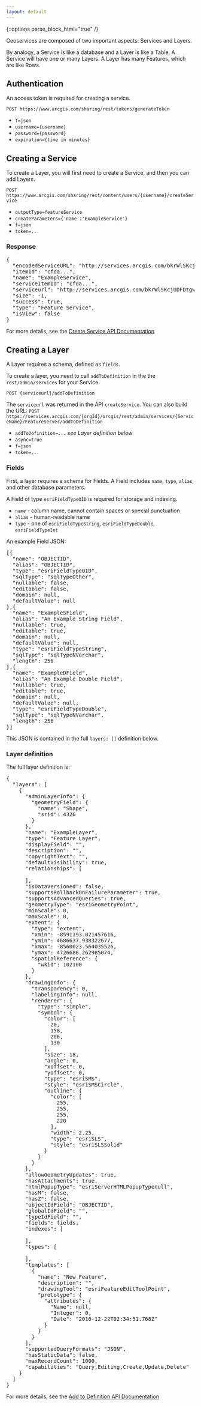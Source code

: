 ```yaml
---
layout: default
---
```


{::options parse_block_html="true" /}

<div class="col-lg-3">


</div>

<div class="col-lg-9">

Geoservices are composed of two important aspects: Services and Layers.

By analogy, a Service is like a database and a Layer is like a Table. A Service will have one or many Layers. A Layer has many Features, which are like Rows.

## Authentication

An access token is required for creating a service.

`POST https://www.arcgis.com/sharing/rest/tokens/generateToken`

- `f=json`
- `username={username}`
- `password={password}`
- `expiration={time in minutes}`


## Creating a Service

To create a Layer, you will first need to create a Service, and then you can add Layers.

`POST https://www.arcgis.com/sharing/rest/content/users/{username}/createService`

- `outputType=featureService`
- `createParameters={'name':'ExampleService'}`
- `f=json`
- `token=...`

### Response

<pre>
{
  "encodedServiceURL": "http://services.arcgis.com/bkrWlSKcjUDFDtgw/arcgis/rest/services/ExampleService/FeatureServer",
  "itemId": "cfda...",
  "name": "ExampleService",
  "serviceItemId": "cfda...",
  "serviceurl": "http://services.arcgis.com/bkrWlSKcjUDFDtgw/arcgis/rest/services/ExampleService/FeatureServer",
  "size": -1,
  "success": true,
  "type": "Feature Service",
  "isView": false
}
</pre>

For more details, see the [Create Service API Documentation](http://resources.arcgis.com/en/help/arcgis-rest-api/index.html#/Create_Service/02r30000027r000000/)


## Creating a Layer

A Layer requires a schema, defined as `fields`.

To create a layer, you need to call `addToDefinition` in the the `rest/admin/services` for your Service.

`POST {serviceurl}/addToDefinition`

The `serviceurl` was returned in the API `createService`. You can also build the URL: `POST https://services.arcgis.com/{orgId}/arcgis/rest/admin/services/{ServiceName}/FeatureServer/addToDefinition`

- `addToDefinition=...` _see Layer definition below_
- `async=true`
- `f=json`
- `token=...`

### Fields

First, a layer requires a schema for Fields. A Field includes `name`, `type`, `alias`, and other database parameters.

A Field of type `esriFieldTypeOID` is required for storage and indexing.

- `name` - column name, cannot contain spaces or special punctuation
- `alias` - human-readable name
- `type` - one of `esriFieldTypeString`, `esriFieldTypeDouble`, `esriFieldTypeInt`

An example Field JSON:

<pre>
[{
  "name": "OBJECTID",
  "alias": "OBJECTID",
  "type": "esriFieldTypeOID",
  "sqlType": "sqlTypeOther",
  "nullable": false,
  "editable": false,
  "domain": null,
  "defaultValue": null
},{
  "name": "ExampleSField",
  "alias": "An Example String Field",
  "nullable": true,
  "editable": true,
  "domain": null,
  "defaultValue": null,
  "type": "esriFieldTypeString",
  "sqlType": "sqlTypeNVarchar",
  "length": 256
},{
  "name": "ExampleDField",
  "alias": "An Example Double Field",
  "nullable": true,
  "editable": true,
  "domain": null,
  "defaultValue": null,
  "type": "esriFieldTypeDouble",
  "sqlType": "sqlTypeNVarchar",
  "length": 256
}]
</pre>

This JSON is contained in the full `layers: []` definition below.

### Layer definition

The full layer definition is:

<pre>
{
  "layers": [
    {
      "adminLayerInfo": {
        "geometryField": {
          "name": "Shape",
          "srid": 4326
        }
      },
      "name": "ExampleLayer",
      "type": "Feature Layer",
      "displayField": "",
      "description": "",
      "copyrightText": "",
      "defaultVisibility": true,
      "relationships": [

      ],
      "isDataVersioned": false,
      "supportsRollbackOnFailureParameter": true,
      "supportsAdvancedQueries": true,
      "geometryType": "esriGeometryPoint",
      "minScale": 0,
      "maxScale": 0,
      "extent": {
        "type": "extent",
        "xmin": -8591193.021457616,
        "ymin": 4686637.938322677,
        "xmax": -8560023.564035526,
        "ymax": 4726686.262985074,
        "spatialReference": {
          "wkid": 102100
        }
      },
      "drawingInfo": {
        "transparency": 0,
        "labelingInfo": null,
        "renderer": {
          "type": "simple",
          "symbol": {
            "color": [
              20,
              158,
              206,
              130
            ],
            "size": 18,
            "angle": 0,
            "xoffset": 0,
            "yoffset": 0,
            "type": "esriSMS",
            "style": "esriSMSCircle",
            "outline": {
              "color": [
                255,
                255,
                255,
                220
              ],
              "width": 2.25,
              "type": "esriSLS",
              "style": "esriSLSSolid"
            }
          }
        }
      },
      "allowGeometryUpdates": true,
      "hasAttachments": true,
      "htmlPopupType": "esriServerHTMLPopupTypenull",
      "hasM": false,
      "hasZ": false,
      "objectIdField": "OBJECTID",
      "globalIdField": "",
      "typeIdField": "",
      "fields": fields,
      "indexes": [

      ],
      "types": [

      ],
      "templates": [
        {
          "name": "New Feature",
          "description": "",
          "drawingTool": "esriFeatureEditToolPoint",
          "prototype": {
            "attributes": {
              "Name": null,
              "Integer": 0,
              "Date": "2016-12-22T02:34:51.768Z"
            }
          }
        }
      ],
      "supportedQueryFormats": "JSON",
      "hasStaticData": false,
      "maxRecordCount": 1000,
      "capabilities": "Query,Editing,Create,Update,Delete"
    }
  ]
}
</pre>

For more details, see the [Add to Definition API Documentation](http://resources.arcgis.com/en/help/arcgis-rest-api/index.html#/Add_to_Definition_Feature_Layer/02r300000228000000/)



</div>
